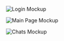 ![Login Mockup](https://i.ibb.co/bbNNVXq/1-Login-145524128-1640821549.png)

![Main Page Mockup](https://i.ibb.co/YfJ65bF/0-Main-Page-145461787-1640822073.png)

![Chats Mockup](https://i.ibb.co/j4bpBY7/2-Chats-145524134-1640822103.png)
